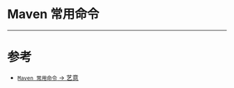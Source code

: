 # Maven 常用命令

---
# 参考
* [`Maven 常用命令` -> 艺意](https://www.cnblogs.com/wkrbky/p/6352188.html)




<comment/>